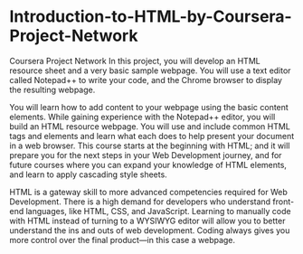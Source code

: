 # Introduction-to-HTML-by-Coursera-Project-Network
Coursera Project Network
In this project, you will develop an HTML resource sheet and a very basic sample webpage. You will use a text editor called Notepad++ to write your code, and the Chrome browser to display the resulting webpage. 

You will learn how to add content to your webpage using the basic content elements. While gaining experience with the Notepad++ editor, you will build an HTML resource webpage. You will use and include common HTML tags and elements and learn what each does to help present your document in a web browser. This course starts at the beginning with HTML; and it will prepare you for the next steps in your Web Development journey, and for future courses where you can expand your knowledge of HTML elements, and learn to apply cascading style sheets.

HTML is a gateway skill to more advanced competencies required for Web Development. There is a high demand for developers who understand front-end languages, like HTML, CSS, and JavaScript. Learning to manually code with HTML instead of turning to a WYSIWYG editor will allow you to better understand the ins and outs of web development. Coding always gives you more control over the final product—in this case a webpage.
